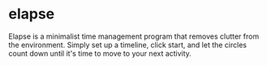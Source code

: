 elapse
======
Elapse is a minimalist time management program that removes clutter from the environment.  Simply set up a timeline, click start, and let the circles count down until it's time to move to your next activity.
